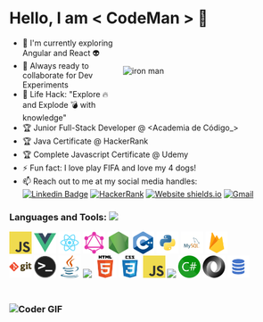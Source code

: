 
#         Hello, I am < CodeMan > 👋

<img src="http://i.imgur.com/qjeYbqX.png" style="margin:50px 0px" width="300" align="right"  alt="iron man" />

- :telescope: I'm currently exploring Angular and React :alien:
- :microscope: Always ready to collaborate for Dev Experiments
- :dart: Life Hack: "Explore :fire: and Explode :bomb: with knowledge" 
- :trophy: Junior Full-Stack Developer @ <Academia de Código_>
- :trophy: Java Certificate @ HackerRank
- :trophy: Complete Javascript Certificate @ Udemy 
- :zap: Fun fact: I love play FIFA and love my 4 dogs!
- :mailbox: Reach out to me at my social media handles: <br>
[![Linkedin Badge](https://img.shields.io/badge/-goncalosilvasoares-blue?style=flat-square&logo=Linkedin&logoColor=white&link=https://www.linkedin.com/in/goncalosilvasoares/)](https://www.linkedin.com/in/goncalosilvasoares/) [![HackerRank](https://img.shields.io/badge/-goncalosoares_-islamicgreen?style=flat&logo=HackerRank&logoColor=black)](https://www.hackerrank.com/goncalosoares_)
[![Website shields.io](https://img.shields.io/website-up-down-green-red/http/shields.io.svg)](http://www.goncalosoares.pt) [![Gmail](https://img.shields.io/badge/-goncalosoares-c14438?style=flat&logo=Gmail&logoColor=white)](mailto:goncalo.silva.soares@sapo.pt)

 ### Languages and Tools: <img src="https://media.giphy.com/media/WUlplcMpOCEmTGBtBW/giphy.gif" width="30">


<code><img height="40" src="https://raw.githubusercontent.com/github/explore/80688e429a7d4ef2fca1e82350fe8e3517d3494d/topics/javascript/javascript.png"></code>
<code><img height="40" src="https://raw.githubusercontent.com/github/explore/80688e429a7d4ef2fca1e82350fe8e3517d3494d/topics/vue/vue.png"></code>
<code><img height="40" src="https://raw.githubusercontent.com/github/explore/80688e429a7d4ef2fca1e82350fe8e3517d3494d/topics/react/react.png"></code>
<code><img height="40" src="https://raw.githubusercontent.com/github/explore/5c058a388828bb5fde0bcafd4bc867b5bb3f26f3/topics/graphql/graphql.png"></code>
<code><img height="40" src="https://raw.githubusercontent.com/github/explore/80688e429a7d4ef2fca1e82350fe8e3517d3494d/topics/nodejs/nodejs.png"></code>
<code><img height="40" src="https://raw.githubusercontent.com/github/explore/80688e429a7d4ef2fca1e82350fe8e3517d3494d/topics/cpp/cpp.png"></code>
<code><img height="40" src="https://raw.githubusercontent.com/github/explore/80688e429a7d4ef2fca1e82350fe8e3517d3494d/topics/python/python.png"></code>
<code><img height="40" src="https://raw.githubusercontent.com/github/explore/80688e429a7d4ef2fca1e82350fe8e3517d3494d/topics/mysql/mysql.png"></code>
<code><img height="40" src="https://raw.githubusercontent.com/github/explore/80688e429a7d4ef2fca1e82350fe8e3517d3494d/topics/firebase/firebase.png"></code>
<br>
<code><img height="40" src="https://raw.githubusercontent.com/github/explore/80688e429a7d4ef2fca1e82350fe8e3517d3494d/topics/git/git.png"></code>
<code><img height="40" src="https://raw.githubusercontent.com/github/explore/80688e429a7d4ef2fca1e82350fe8e3517d3494d/topics/terminal/terminal.png"></code>
<code><img height="40" src="https://raw.githubusercontent.com/github/explore/80688e429a7d4ef2fca1e82350fe8e3517d3494d/topics/java/java.png"></code>
<code><img height="40" src="https://image.flaticon.com/icons/svg/2306/2306209.svg"></code>
<code><img height="40" src="https://raw.githubusercontent.com/github/explore/80688e429a7d4ef2fca1e82350fe8e3517d3494d/topics/html/html.png"></code>
<code><img height="40" src="https://raw.githubusercontent.com/github/explore/80688e429a7d4ef2fca1e82350fe8e3517d3494d/topics/css/css.png"></code>
<code><img height="40" src="https://raw.githubusercontent.com/github/explore/80688e429a7d4ef2fca1e82350fe8e3517d3494d/topics/javascript/javascript.png"></code>
<code><img height="40" src="https://upload.wikimedia.org/wikipedia/commons/thumb/9/9a/Visual_Studio_Code_1.35_icon.svg/1200px-Visual_Studio_Code_1.35_icon.svg.png"></code>
<code><img height="40" src="https://raw.githubusercontent.com/github/explore/80688e429a7d4ef2fca1e82350fe8e3517d3494d/topics/csharp/csharp.png"></code>
<code><img height="40" src="https://raw.githubusercontent.com/github/explore/80688e429a7d4ef2fca1e82350fe8e3517d3494d/topics/json/json.png"></code>
<code><img height="40" src="https://raw.githubusercontent.com/github/explore/80688e429a7d4ef2fca1e82350fe8e3517d3494d/topics/sql/sql.png"></code>

<!--
<code><img height="40" src=""></code>
<code><img height="40" src=""></code>
-->

<h3 align="left">
 <abc>
  <br>
    <img src="https://media.giphy.com/media/SWoSkN6DxTszqIKEqv/giphy.gif" alt="Coder GIF" width="500" height="400">
 </abc>
</h3> 
